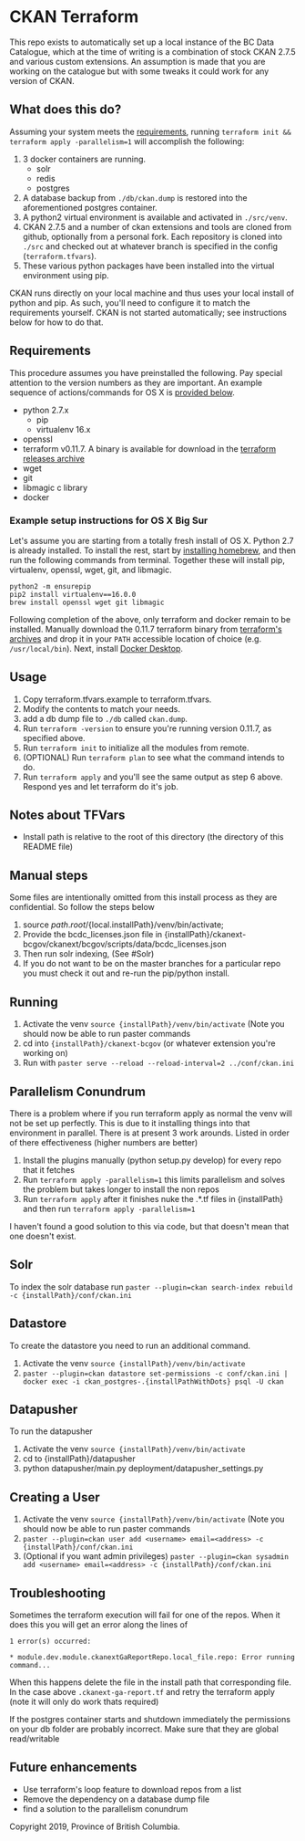 # CKAN Terraform
This repo exists to automatically set up a local instance of the BC Data Catalogue, which at the time of writing is a combination of stock CKAN 2.7.5 and various custom extensions.  An assumption is made that you are working on the catalogue but with some tweaks it could work for any version of CKAN.

## What does this do?

Assuming your system meets the [requirements](#requirements), running `terraform init && terraform apply -parallelism=1` will accomplish the following:

 1) 3 docker containers are running.
 	- solr
 	- redis
 	- postgres
 2) A database backup from `./db/ckan.dump` is restored into the aforementioned postgres container.
 3) A python2 virtual environment is available and activated in `./src/venv`.
 4) CKAN 2.7.5 and a number of ckan extensions and tools are cloned from github, optionally from a personal fork. Each repository is cloned into `./src` and checked out at whatever branch is specified in the config (`terraform.tfvars`).
 5) These various python packages have been installed into the virtual environment using pip.

CKAN runs directly on your local machine and thus uses your local install of python and pip. As such, you'll need to configure it to match the requirements yourself. CKAN is not started automatically; see instructions below for how to do that.


## Requirements

This procedure assumes you have preinstalled the following. Pay special attention to the version numbers as they are important. An example sequence of actions/commands for OS X is [provided below](#example-setup-instructions-for-os-x-big-sur).

- python 2.7.x
	- pip
	- virtualenv 16.x
- openssl
- terraform v0.11.7. A binary is available for download in the [terraform releases archive](https://www.terraform.io/downloads.html)
- wget
- git
- libmagic c library
- docker

### Example setup instructions for OS X Big Sur

Let's assume you are starting from a totally fresh install of OS X. Python 2.7 is already installed. To install the rest, start by [installing homebrew](https://brew.sh/), and then run the following commands from terminal. Together these will install pip, virtualenv, openssl, wget, git, and libmagic.

    python2 -m ensurepip
    pip2 install virtualenv==16.0.0
    brew install openssl wget git libmagic

Following completion of the above, only terraform and docker remain to be installed. Manually download the 0.11.7 terraform binary from [terraform's archives](https://www.terraform.io/downloads.html) and drop it in your `PATH` accessible location of choice (e.g. `/usr/local/bin`). Next, install [Docker Desktop](https://www.docker.com/products/docker-desktop).


## Usage

1) Copy terraform.tfvars.example to terraform.tfvars.
2) Modify the contents to match your needs.
3) add a db dump file to `./db` called `ckan.dump`.
4) Run `terraform -version` to ensure you're running version 0.11.7, as specified above.
5) Run `terraform init` to initialize all the modules from remote.
6) (OPTIONAL) Run `terraform plan` to see what the command intends to do.
7) Run `terraform apply` and you'll see the same output as step 6 above. Respond yes and let
terraform do it's job.

## Notes about TFVars
- Install path is relative to the root of this directory (the directory of this README file)

## Manual steps
Some files are intentionally omitted from this install process as they are confidential. So follow the steps below
1) source ${path.root}/${local.installPath}/venv/bin/activate;
2) Provide the bcdc_licenses.json file in {installPath}/ckanext-bcgov/ckanext/bcgov/scripts/data/bcdc_licenses.json
3) Then run solr indexing, (See #Solr)
4) If you do not want to be on the master branches for a particular repo you must check it out and
re-run the pip/python install.

## Running
1) Activate the venv `source {installPath}/venv/bin/activate` (Note you should now be able to run paster commands
2) cd into `{installPath}/ckanext-bcgov` (or whatever extension you're working on)
3) Run with `paster serve --reload --reload-interval=2 ../conf/ckan.ini`

## Parallelism Conundrum
There is a problem where if you run terraform apply as normal the venv will not be set up perfectly.
This is due to it installing things into that environment in parallel. There is at present 3 work arounds.
Listed in order of there effectiveness (higher numbers are better)
1) Install the plugins manually (python setup.py develop) for every repo that it fetches
2) Run `terraform apply -parallelism=1` this limits parallelism and solves the problem but takes longer to install the non repos
3) Run `terraform apply` after it finishes nuke the .*.tf files in {installPath} and then run `terraform apply -parallelism=1`

I haven't found a good solution to this via code, but that doesn't mean that one doesn't exist.

## Solr
To index the solr database run `paster --plugin=ckan search-index rebuild -c {installPath}/conf/ckan.ini`

## Datastore
To create the datastore you need to run an additional command.
1) Activate the venv `source {installPath}/venv/bin/activate`
2) `paster --plugin=ckan datastore set-permissions -c conf/ckan.ini | docker exec -i ckan_postgres-.{installPathWithDots} psql -U ckan`

## Datapusher
To run the datapusher
1) Activate the venv `source {installPath}/venv/bin/activate`
2) cd to {installPath}/datapusher
3) python datapusher/main.py deployment/datapusher_settings.py

## Creating a User
1) Activate the venv `source {installPath}/venv/bin/activate` (Note you should now be able to run paster commands
2) `paster --plugin=ckan user add <username> email=<address> -c {installPath}/conf/ckan.ini`
3) (Optional if you want admin privileges) `paster --plugin=ckan sysadmin add <username> email=<address> -c {installPath}/conf/ckan.ini`

## Troubleshooting
Sometimes the terraform execution will fail for one of the repos. When it does this
you will get an error along the lines of
```
1 error(s) occurred:

* module.dev.module.ckanextGaReportRepo.local_file.repo: Error running command...
```

When this happens delete the file in the install path that corresponding file.
In the case above `.ckanext-ga-report.tf` and retry the terraform apply (note it will only do work thats required)

If the postgres container starts and shutdown immediately the permissions on your db folder are probably incorrect.
Make sure that they are global read/writable

## Future enhancements

- Use terraform's loop feature to download repos from a list
- Remove the dependency on a database dump file
- find a solution to the parallelism conundrum

Copyright 2019, Province of British Columbia.
